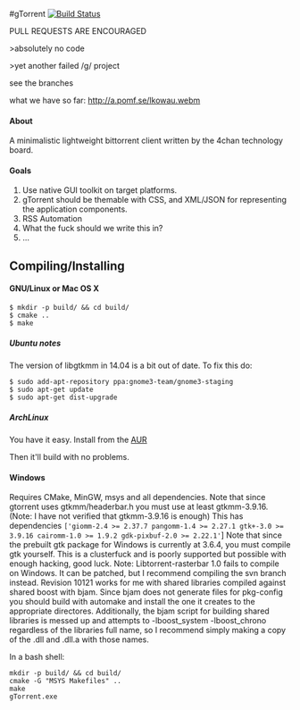 #gTorrent
[![Build Status](https://travis-ci.org/gtorrent/gTorrent.svg?branch=master)](https://travis-ci.org/gtorrent/gTorrent)

PULL REQUESTS ARE ENCOURAGED

\>absolutely no code

\>yet another failed /g/ project

see the branches

what we have so far: http://a.pomf.se/lkowau.webm

#### About
A minimalistic lightweight bittorrent client written by the 4chan technology board.

#### Goals
1. Use native GUI toolkit on target platforms.
2. gTorrent should be themable with CSS, and XML/JSON for representing the application components.
3. RSS Automation
4. What the fuck should we write this in?
5. ...

## Compiling/Installing
#### GNU/Linux or Mac OS X
```
$ mkdir -p build/ && cd build/
$ cmake ..
$ make
```

##### Ubuntu notes
The version of libgtkmm in 14.04 is a bit out of date. To fix this do:

```
$ sudo add-apt-repository ppa:gnome3-team/gnome3-staging
$ sudo apt-get update
$ sudo apt-get dist-upgrade
```

##### ArchLinux
You have it easy. Install from the [AUR](https://aur.archlinux.org/packages/gtorrent/)

Then it'll build with no problems.

#### Windows
Requires CMake, MinGW, msys and all dependencies. Note that since gtorrent uses gtkmm/headerbar.h you must use at least  gtkmm-3.9.16. (Note: I have not verified that gtkmm-3.9.16 is enough) This has dependencies
`['giomm-2.4 >= 2.37.7 pangomm-1.4 >= 2.27.1 gtk+-3.0 >= 3.9.16 cairomm-1.0 >= 1.9.2 gdk-pixbuf-2.0 >= 2.22.1'`]
Note that since the prebuilt gtk package for Windows is currently at 3.6.4, you must compile gtk yourself. This is a clusterfuck and is poorly supported but possible with enough hacking, good luck.
Note: Libtorrent-rasterbar 1.0 fails to compile on Windows. It can be patched, but I recommend compiling the svn branch instead. Revision 10121 works for me with shared libraries compiled against shared boost with bjam. Since bjam does not generate files for pkg-config you should build with automake and install the one it creates to the appropriate directores. Additionally, the bjam script for building shared libraries is messed up and attempts to -lboost_system -lboost_chrono regardless of the libraries full name, so I recommend simply making a copy of the .dll and .dll.a with those names.

In a bash shell:
```
mkdir -p build/ && cd build/
cmake -G "MSYS Makefiles" ..
make
gTorrent.exe
```
